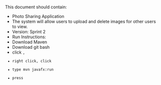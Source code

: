 This document should contain:
 * Photo Sharing Application
 * The system will allow users to upload and delete images for other users to view.
 * Version: Sprint 2
 * Run  Instructions:
 * Download Maven
 * Download git bash
 * click <code>, <client>
 * right click, click <git bash here>
 * type mvn javafx:run
 * press <Enter>
  
